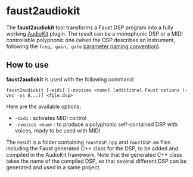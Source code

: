 # faust2audiokit

The **faust2audiokit** tool transforms a Faust DSP program into a fully working [AudioKit](https://audiokit.io) plugin. The result can be a monophonic DSP or a MIDI controllable polyphonic one (when the DSP describes an instrument, following the `freq, gain, gate` [parameter naming convention](https://faust.grame.fr/doc/manual/index.html#midi-polyphony-support)). 

## How to use

**faust2audiokit** is used with the following command:

`faust2audiokit [-midi] [-nvoices <num>] [additional Faust options (-vec -vs 8...)] <file.dsp>` 

Here are the available options:

- `-midi` : activates MIDI control
- `-nvoices <num>` : to produce a polyphonic self-contained DSP with <num> voices, ready to be used with MIDI

The result is a folder containing `FaustDSP.hpp` and `FaustDSP.mm` files including the Faust generated C++ class for the DSP, to be added and compiled in the AudioKit framework. Note that the generated C++ class takes the name of the compiled DSP, so that several different DSP can be generated and used in a same project. 
